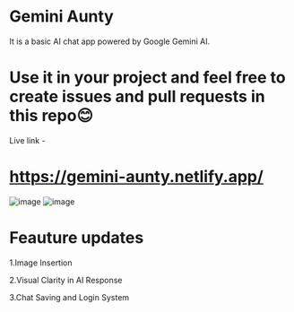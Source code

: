 # Gemini Aunty 
It is a basic AI chat app powered by Google Gemini AI.
# Use it in your project and feel free to create issues and pull requests in this repo😊

Live link -
# https://gemini-aunty.netlify.app/

![image](https://github.com/user-attachments/assets/92928934-3de5-42be-9fc2-9c79f0d69d4c)
![image](https://github.com/user-attachments/assets/70167383-2bc1-4ca1-8e93-f3b89241effd)

# Feauture updates 

1.Image Insertion

2.Visual Clarity in AI Response

3.Chat Saving and Login System
